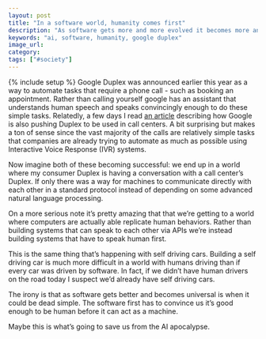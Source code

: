 ```yaml
---
layout: post
title: "In a software world, humanity comes first"
description: "As software gets more and more evolved it becomes more and more human. Yet once software is prevalent it can fallback to technology we already have."
keywords: "ai, software, humanity, google duplex"
image_url:
category:
tags: ["#society"]
---
```

{% include setup %}
Google Duplex was announced earlier this year as a way to automate tasks that require a phone call - such as booking an appointment. Rather than calling yourself google has an assistant that understands human speech and speaks convincingly enough to do these simple tasks. Relatedly, a few days I read [an article](https://gizmodo.com/google-is-reportedly-looking-to-take-over-call-centers-1827379911) describing how Google is also pushing Duplex to be used in call centers. A bit surprising but makes a ton of sense since the vast majority of the calls are relatively simple tasks that companies are already trying to automate as much as possible using Interactive Voice Response (IVR) systems.

Now imagine both of these becoming successful: we end up in a world where my consumer Duplex is having a conversation with a call center’s Duplex. If only there was a way for machines to communicate directly with each other in a standard protocol instead of depending on some advanced natural language processing.

On a more serious note it’s pretty amazing that that we’re getting to a world where computers are actually able replicate human behaviors. Rather than building systems that can speak to each other via APIs we’re instead building systems that have to speak human first.

This is the same thing that’s happening with self driving cars. Building a self driving car is much more difficult in a world with humans driving than if every car was driven by software. In fact, if we didn’t have human drivers on the road today I suspect we’d already have self driving cars.

The irony is that as software gets better and becomes universal is when it could be dead simple. The software first has to convince us it’s good enough to be human before it can act as a machine.

Maybe this is what’s going to save us from the AI apocalypse.

